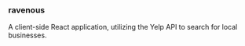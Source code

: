 ### ravenous

A client-side React application, utilizing the Yelp API to search for local businesses.
